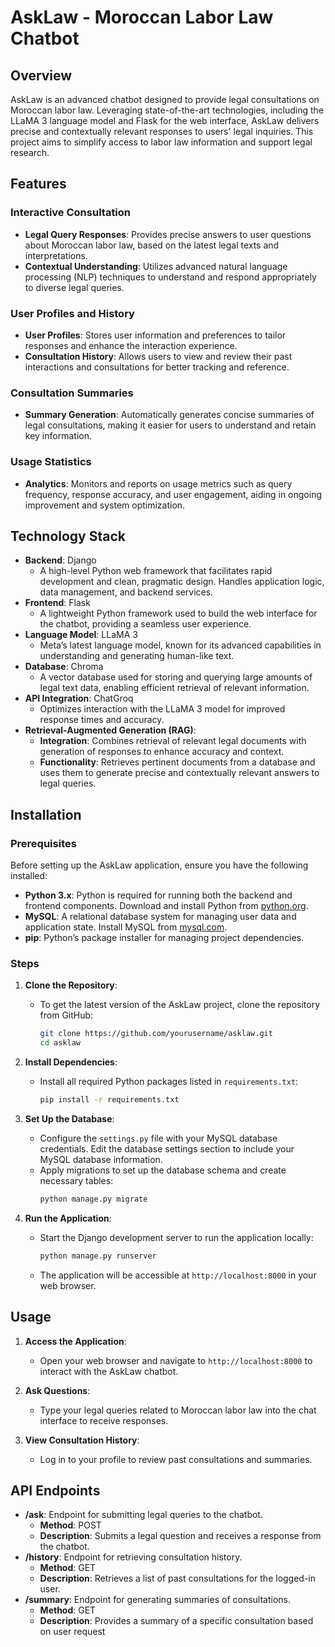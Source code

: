 # AskLaw - Moroccan Labor Law Chatbot

## Overview

AskLaw is an advanced chatbot designed to provide legal consultations on Moroccan labor law. Leveraging state-of-the-art technologies, including the LLaMA 3 language model and Flask for the web interface, AskLaw delivers precise and contextually relevant responses to users' legal inquiries. This project aims to simplify access to labor law information and support legal research.

## Features

### Interactive Consultation
- **Legal Query Responses**: Provides precise answers to user questions about Moroccan labor law, based on the latest legal texts and interpretations.
- **Contextual Understanding**: Utilizes advanced natural language processing (NLP) techniques to understand and respond appropriately to diverse legal queries.

### User Profiles and History
- **User Profiles**: Stores user information and preferences to tailor responses and enhance the interaction experience.
- **Consultation History**: Allows users to view and review their past interactions and consultations for better tracking and reference.

### Consultation Summaries
- **Summary Generation**: Automatically generates concise summaries of legal consultations, making it easier for users to understand and retain key information.

### Usage Statistics
- **Analytics**: Monitors and reports on usage metrics such as query frequency, response accuracy, and user engagement, aiding in ongoing improvement and system optimization.

## Technology Stack

- **Backend**: Django
  - A high-level Python web framework that facilitates rapid development and clean, pragmatic design. Handles application logic, data management, and backend services.
- **Frontend**: Flask
  - A lightweight Python framework used to build the web interface for the chatbot, providing a seamless user experience.
- **Language Model**: LLaMA 3
  - Meta’s latest language model, known for its advanced capabilities in understanding and generating human-like text.
- **Database**: Chroma
  - A vector database used for storing and querying large amounts of legal text data, enabling efficient retrieval of relevant information.
- **API Integration**: ChatGroq
  - Optimizes interaction with the LLaMA 3 model for improved response times and accuracy.
- **Retrieval-Augmented Generation (RAG)**:
  - **Integration**: Combines retrieval of relevant legal documents with generation of responses to enhance accuracy and context.
  - **Functionality**: Retrieves pertinent documents from a database and uses them to generate precise and contextually relevant answers to legal queries.

## Installation

### Prerequisites

Before setting up the AskLaw application, ensure you have the following installed:

- **Python 3.x**: Python is required for running both the backend and frontend components. Download and install Python from [python.org](https://www.python.org/).
- **MySQL**: A relational database system for managing user data and application state. Install MySQL from [mysql.com](https://www.mysql.com/).
- **pip**: Python’s package installer for managing project dependencies.

### Steps

1. **Clone the Repository**:
   - To get the latest version of the AskLaw project, clone the repository from GitHub:
     ```sh
     git clone https://github.com/yourusername/asklaw.git
     cd asklaw
     ```

2. **Install Dependencies**:
   - Install all required Python packages listed in `requirements.txt`:
     ```sh
     pip install -r requirements.txt
     ```

3. **Set Up the Database**:
   - Configure the `settings.py` file with your MySQL database credentials. Edit the database settings section to include your MySQL database information.
   - Apply migrations to set up the database schema and create necessary tables:
     ```sh
     python manage.py migrate
     ```

4. **Run the Application**:
   - Start the Django development server to run the application locally:
     ```sh
     python manage.py runserver
     ```
   - The application will be accessible at `http://localhost:8000` in your web browser.

## Usage

1. **Access the Application**:
   - Open your web browser and navigate to `http://localhost:8000` to interact with the AskLaw chatbot.

2. **Ask Questions**:
   - Type your legal queries related to Moroccan labor law into the chat interface to receive responses.

3. **View Consultation History**:
   - Log in to your profile to review past consultations and summaries.

## API Endpoints

- **/ask**: Endpoint for submitting legal queries to the chatbot.
  - **Method**: POST
  - **Description**: Submits a legal question and receives a response from the chatbot.
- **/history**: Endpoint for retrieving consultation history.
  - **Method**: GET
  - **Description**: Retrieves a list of past consultations for the logged-in user.
- **/summary**: Endpoint for generating summaries of consultations.
  - **Method**: GET
  - **Description**: Provides a summary of a specific consultation based on user request
